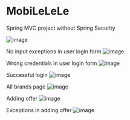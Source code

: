 # MobiLeLeLe
Spring MVC project without Spring Security


![image](https://user-images.githubusercontent.com/93878824/174438031-f58b03e2-6a08-47fd-a1b9-12719ca97588.png)

No input exceptions in user login form 
![image](https://user-images.githubusercontent.com/93878824/174438056-51ec1437-fe01-49e3-b3db-0d8c36fa042f.png)

Wrong credentials in user login form
![image](https://user-images.githubusercontent.com/93878824/174438091-84f25316-6d23-47e8-abf6-bc6eec8524d4.png)

Successful login 
![image](https://user-images.githubusercontent.com/93878824/174438110-d1c0bb4f-c970-4615-8e7c-14ac7fd2031b.png)

All brands page 
![image](https://user-images.githubusercontent.com/93878824/174438121-f136054f-44f9-4304-930d-9c24fec2749b.png)

Adding offer
![image](https://user-images.githubusercontent.com/93878824/174438132-b36b4139-5c7e-4e14-a8bf-12a1512f7f7c.png)

Exceptions in adding offer
![image](https://user-images.githubusercontent.com/93878824/174438155-c0d413a4-83bf-4928-acf2-6b254ae2da5f.png)


